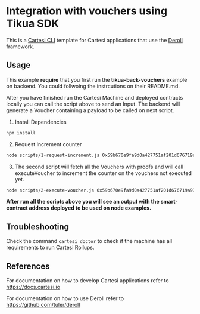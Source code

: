 # Integration with vouchers using Tikua SDK

This is a [Cartesi CLI](https://docs.cartesi.io/cartesi-rollups/1.3/quickstart/) template for Cartesi applications that use the [Deroll](https://github.com/tuler/deroll) framework.

## Usage

This example **require** that you first run the **tikua-back-vouchers** example on backend. You could follwoing the instrcutions on their README.md.

After you have finished run the Cartesi Machine and deployed contracts locally you can call the script above to send an Input. The backend will generate a Voucher containing a payload to be called on next script.

1. Install Dependencies

```sh
npm install
```

2. Request Increment counter

```sh
node scripts/1-request-increment.js 0x59b670e9fa9d0a427751af201d676719a970857b # Counter Contract
```

3. The second script will fetch all the Vouchers with proofs and will call executeVoucher to increment the counter on the vouchers not executed yet.

```sh
node scripts/2-execute-voucher.js 0x59b670e9fa9d0a427751af201d676719a970857b # Counter Contract
```

**After run all the scripts above you will see an output with the smart-contract address deployed to be used on node examples.**

## Troubleshooting

Check the command `cartesi doctor` to check if the machine has all requirements to run Cartesi Rollups.

## References

For documentation on how to develop Cartesi applications refer to https://docs.cartesi.io

For documentation on how to use Deroll refer to https://github.com/tuler/deroll
